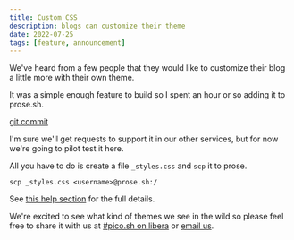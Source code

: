 ```yaml
---
title: Custom CSS
description: blogs can customize their theme
date: 2022-07-25
tags: [feature, announcement]
---
```


We've heard from a few people that they would like to customize their blog a
little more with their own theme.

It was a simple enough feature to build so I spent an hour or so adding it to
prose.sh.

[git commit](https://git.sr.ht/~erock/prose.sh/commit/24a38b45d0632c6c26e719aa4c77b6acc)

I'm sure we'll get requests to support it in our other services, but for now
we're going to pilot test it here.

All you have to do is create a file `_styles.css` and `scp` it to prose.

```
scp _styles.css <username>@prose.sh:/
```

See [this help section](https://prose.sh/help#blog-style) for the full details.

We're excited to see what kind of themes we see in the wild so please feel free
to share it with us at [#pico.sh on libera](irc://irc.libera.chat/#pico.sh) or
[email us](mailto:hello@prose.sh).
